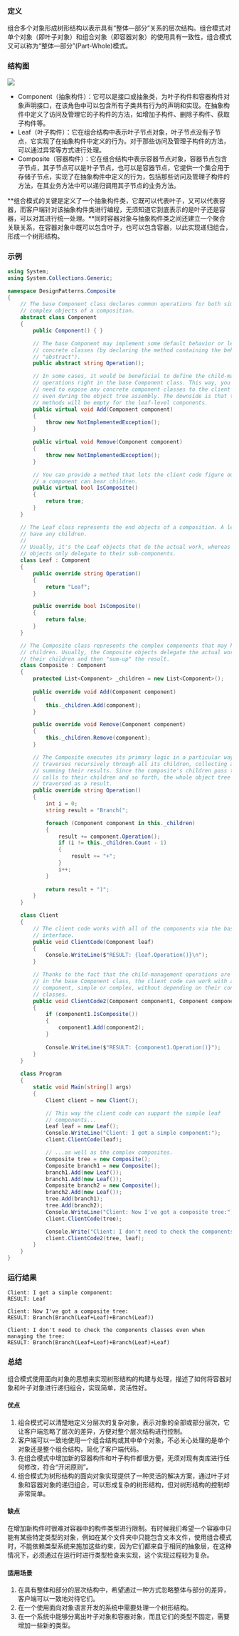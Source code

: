### 定义
组合多个对象形成树形结构以表示具有“整体—部分”关系的层次结构。组合模式对单个对象（即叶子对象）和组合对象（即容器对象）的使用具有一致性，组合模式又可以称为“整体—部分”(Part-Whole)模式。

### 结构图
![](https://github.com/Jinzhg/DesignPattern/blob/main/Resource/组合模式结构图.png)

- Component（抽象构件）：它可以是接口或抽象类，为叶子构件和容器构件对象声明接口，在该角色中可以包含所有子类共有行为的声明和实现。在抽象构件中定义了访问及管理它的子构件的方法，如增加子构件、删除子构件、获取子构件等。
- Leaf（叶子构件）：它在组合结构中表示叶子节点对象，叶子节点没有子节点，它实现了在抽象构件中定义的行为。对于那些访问及管理子构件的方法，可以通过异常等方式进行处理。
- Composite（容器构件）：它在组合结构中表示容器节点对象，容器节点包含子节点，其子节点可以是叶子节点，也可以是容器节点，它提供一个集合用于存储子节点，实现了在抽象构件中定义的行为，包括那些访问及管理子构件的方法，在其业务方法中可以递归调用其子节点的业务方法。

**组合模式的关键是定义了一个抽象构件类，它既可以代表叶子，又可以代表容器，而客户端针对该抽象构件类进行编程，无须知道它到底表示的是叶子还是容器，可以对其进行统一处理。**同时容器对象与抽象构件类之间还建立一个聚合关联关系，在容器对象中既可以包含叶子，也可以包含容器，以此实现递归组合，形成一个树形结构。

### 示例
```C#
using System;
using System.Collections.Generic;

namespace DesignPatterns.Composite
{
    // The base Component class declares common operations for both simple and
    // complex objects of a composition.
    abstract class Component
    {
        public Component() { }

        // The base Component may implement some default behavior or leave it to
        // concrete classes (by declaring the method containing the behavior as
        // "abstract").
        public abstract string Operation();

        // In some cases, it would be beneficial to define the child-management
        // operations right in the base Component class. This way, you won't
        // need to expose any concrete component classes to the client code,
        // even during the object tree assembly. The downside is that these
        // methods will be empty for the leaf-level components.
        public virtual void Add(Component component)
        {
            throw new NotImplementedException();
        }

        public virtual void Remove(Component component)
        {
            throw new NotImplementedException();
        }

        // You can provide a method that lets the client code figure out whether
        // a component can bear children.
        public virtual bool IsComposite()
        {
            return true;
        }
    }

    // The Leaf class represents the end objects of a composition. A leaf can't
    // have any children.
    //
    // Usually, it's the Leaf objects that do the actual work, whereas Composite
    // objects only delegate to their sub-components.
    class Leaf : Component
    {
        public override string Operation()
        {
            return "Leaf";
        }

        public override bool IsComposite()
        {
            return false;
        }
    }

    // The Composite class represents the complex components that may have
    // children. Usually, the Composite objects delegate the actual work to
    // their children and then "sum-up" the result.
    class Composite : Component
    {
        protected List<Component> _children = new List<Component>();
        
        public override void Add(Component component)
        {
            this._children.Add(component);
        }

        public override void Remove(Component component)
        {
            this._children.Remove(component);
        }

        // The Composite executes its primary logic in a particular way. It
        // traverses recursively through all its children, collecting and
        // summing their results. Since the composite's children pass these
        // calls to their children and so forth, the whole object tree is
        // traversed as a result.
        public override string Operation()
        {
            int i = 0;
            string result = "Branch(";

            foreach (Component component in this._children)
            {
                result += component.Operation();
                if (i != this._children.Count - 1)
                {
                    result += "+";
                }
                i++;
            }
            
            return result + ")";
        }
    }

    class Client
    {
        // The client code works with all of the components via the base
        // interface.
        public void ClientCode(Component leaf)
        {
            Console.WriteLine($"RESULT: {leaf.Operation()}\n");
        }

        // Thanks to the fact that the child-management operations are declared
        // in the base Component class, the client code can work with any
        // component, simple or complex, without depending on their concrete
        // classes.
        public void ClientCode2(Component component1, Component component2)
        {
            if (component1.IsComposite())
            {
                component1.Add(component2);
            }
            
            Console.WriteLine($"RESULT: {component1.Operation()}");
        }
    }
    
    class Program
    {
        static void Main(string[] args)
        {
            Client client = new Client();

            // This way the client code can support the simple leaf
            // components...
            Leaf leaf = new Leaf();
            Console.WriteLine("Client: I get a simple component:");
            client.ClientCode(leaf);

            // ...as well as the complex composites.
            Composite tree = new Composite();
            Composite branch1 = new Composite();
            branch1.Add(new Leaf());
            branch1.Add(new Leaf());
            Composite branch2 = new Composite();
            branch2.Add(new Leaf());
            tree.Add(branch1);
            tree.Add(branch2);
            Console.WriteLine("Client: Now I've got a composite tree:");
            client.ClientCode(tree);

            Console.Write("Client: I don't need to check the components classes even when managing the tree:\n");
            client.ClientCode2(tree, leaf);
        }
    }
}
```

### 运行结果
```
Client: I get a simple component:
RESULT: Leaf

Client: Now I've got a composite tree:
RESULT: Branch(Branch(Leaf+Leaf)+Branch(Leaf))

Client: I don't need to check the components classes even when managing the tree:
RESULT: Branch(Branch(Leaf+Leaf)+Branch(Leaf)+Leaf)
```

### 总结
组合模式使用面向对象的思想来实现树形结构的构建与处理，描述了如何将容器对象和叶子对象进行递归组合，实现简单，灵活性好。

#### 优点
1. 组合模式可以清楚地定义分层次的复杂对象，表示对象的全部或部分层次，它让客户端忽略了层次的差异，方便对整个层次结构进行控制。
2. 客户端可以一致地使用一个组合结构或其中单个对象，不必关心处理的是单个对象还是整个组合结构，简化了客户端代码。
3. 在组合模式中增加新的容器构件和叶子构件都很方便，无须对现有类库进行任何修改，符合“开闭原则”。
4. 组合模式为树形结构的面向对象实现提供了一种灵活的解决方案，通过叶子对象和容器对象的递归组合，可以形成复杂的树形结构，但对树形结构的控制却非常简单。

#### 缺点
在增加新构件时很难对容器中的构件类型进行限制。有时候我们希望一个容器中只能有某些特定类型的对象，例如在某个文件夹中只能包含文本文件，使用组合模式时，不能依赖类型系统来施加这些约束，因为它们都来自于相同的抽象层，在这种情况下，必须通过在运行时进行类型检查来实现，这个实现过程较为复杂。

#### 适用场景
1. 在具有整体和部分的层次结构中，希望通过一种方式忽略整体与部分的差异，客户端可以一致地对待它们。
2. 在一个使用面向对象语言开发的系统中需要处理一个树形结构。
3. 在一个系统中能够分离出叶子对象和容器对象，而且它们的类型不固定，需要增加一些新的类型。